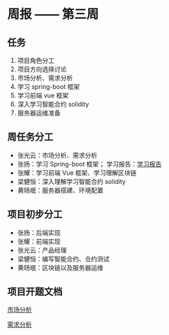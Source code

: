 # 周报 —— 第三周

## 任务

1. 项目角色分工
2. 项目方向选择讨论
3. 市场分析、需求分析
4. 学习 spring-boot 框架
5. 学习前端 vue 框架
6. 深入学习智能合约 solidity
7. 服务器运维准备

## 周任务分工

- 张光云：市场分析、需求分析
- 张扬：学习 Spring-boot 框架； 学习报告：[学习报告](https://github.com/fisco-bcos-group1/WeBank/blob/master/day3/zy/Spring-boot%E5%AD%A6%E4%B9%A0.md)
- 张耀：学习前端 Vue 框架、学习理解区块链
- 梁健恒：深入理解学习智能合约 solidity
- 黄旸珉：服务器搭建、环境配置

## 项目初步分工

- 张扬：后端实现
- 张耀：前端实现
- 张光云：产品经理
- 梁健恒：编写智能合约、合约测试
- 黄旸珉：区块链以及服务器运维

## 项目开题文档

[市场分析](../day3/张光云/市场分析.md)

[需求分析](../day3/张光云/需求分析.md)
